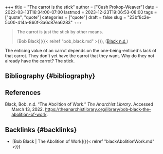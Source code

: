 +++
title = "The carrot is the stick"
author = ["Cash Prokop-Weaver"]
date = 2022-03-13T16:34:00-07:00
lastmod = 2023-12-23T19:06:53-08:00
tags = ["quote", "quote"]
categories = ["quote"]
draft = false
slug = "23bf8c2e-5c00-414a-860f-3a6c87ea6283"
+++

> The carrot is just the stick by other means.
>
> [Bob Black]({{< relref "bob_black.md" >}}), (<a href="#citeproc_bib_item_1">Black n.d.</a>)

The enticing value of an carrot depends on the one-being-enticed's lack of that carrot. They don't yet have the carrot that they want. Why do they not already have the carrot? The stick.


## Bibliography {#bibliography}

## References

<style>.csl-entry{text-indent: -1.5em; margin-left: 1.5em;}</style><div class="csl-bib-body">
  <div class="csl-entry"><a id="citeproc_bib_item_1"></a>Black, Bob. n.d. “The Abolition of Work.” <i>The Anarchist Library</i>. Accessed March 13, 2022. <a href="https://theanarchistlibrary.org/library/bob-black-the-abolition-of-work">https://theanarchistlibrary.org/library/bob-black-the-abolition-of-work</a>.</div>
</div>



## Backlinks {#backlinks}

-   [Bob Black | The Abolition of Work]({{< relref "blackAbolitionWork.md" >}})
